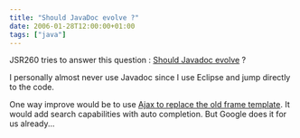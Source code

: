 ```yaml
---
title: "Should JavaDoc evolve ?"
date: 2006-01-28T12:00:00+01:00
tags: ["java"]
---
```


JSR260 tries to answer this question : <a href="http://weblogs.java.net/blog/aim/archive/2006/01/invitation_to_w.html">Should Javadoc evolve</a> ?

I personally almost never use Javadoc since I use Eclipse and jump directly to the code.

One way improve would be to use <a href="http://getahead.ltd.uk/doctree/">Ajax to replace the old frame template</a>. It would add search capabilities with auto completion. But Google does it for us already...
